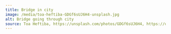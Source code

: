 ```yaml
---
title: Bridge in city
image: /media/toa-heftiba-GDGf6sUJ6H4-unsplash.jpg
alt: Bridge going through city
source: Toa Heftiba, https://unsplash.com/photos/GDGf6sUJ6H4, https://unsplash.com/license
---
```

